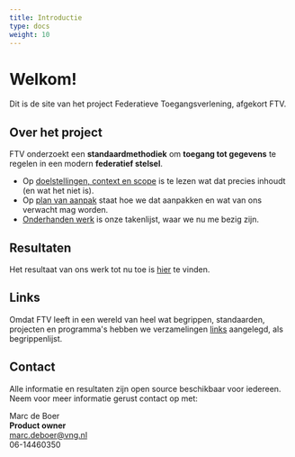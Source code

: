 ```yaml
---
title: Introductie
type: docs
weight: 10
---
```


# Welkom!

Dit is de site van het project Federatieve Toegangsverlening, afgekort FTV.

## Over het project
FTV onderzoekt een **standaardmethodiek** om **toegang tot gegevens** te regelen in een modern **federatief stelsel**.


- Op [doelstellingen, context en scope](/docs/1.over_het_project/2.doelstellingen) is te lezen wat dat precies inhoudt (en wat het niet is).
- Op [plan van aanpak](/docs/1.over_het_project/3.aanpak) staat hoe we dat aanpakken en wat van ons verwacht mag worden.
- [Onderhanden werk](/docs/1.over_het_project/4.onderhanden_werk) is onze takenlijst, waar we nu me bezig zijn.

## Resultaten

Het resultaat van ons werk tot nu toe is [hier](/docs/2.resultaten) te vinden.

## Links

Omdat FTV leeft in een wereld van heel wat begrippen, standaarden, projecten en programma's hebben we verzamelingen
[links](/docs/4.links) aangelegd, als begrippenlijst.

## Contact

Alle informatie en resultaten zijn open source beschikbaar voor iedereen.
Neem voor meer informatie gerust contact op met:

Marc de Boer  
**Product owner**  
[marc.deboer@vng.nl](mailto:marc.deboer@vng.nl)  
06-14460350
